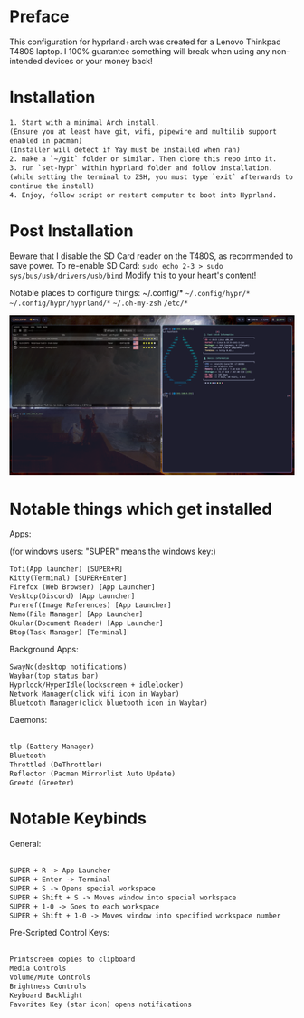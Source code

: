 # Preface

This configuration for hyprland+arch was created for a Lenovo Thinkpad T480S laptop.
I 100% guarantee something will break when using any non-intended devices or your money back!

# Installation

```
1. Start with a minimal Arch install. 
(Ensure you at least have git, wifi, pipewire and multilib support enabled in pacman)
(Installer will detect if Yay must be installed when ran)
2. make a `~/git` folder or similar. Then clone this repo into it.
3. run `set-hypr` within hyprland folder and follow installation.
(while setting the terminal to ZSH, you must type `exit` afterwards to continue the install)
4. Enjoy, follow script or restart computer to boot into Hyprland.
```

# Post Installation

Beware that I disable the SD Card reader on the T480S, as recommended to save power.
To re-enable SD Card: `sudo echo 2-3 > sudo sys/bus/usb/drivers/usb/bind`
Modify this to your heart's content!


Notable places to configure things:
~/.config/*
`~/.config/hypr/*`
`~/.config/hypr/hyprland/*`
`~/.oh-my-zsh`
`/etc/*`

![View of the desktop.](media/desktop.png)

# Notable things which get installed

Apps:

(for windows users: "SUPER" means the windows key:)
```
Tofi(App launcher) [SUPER+R]
Kitty(Terminal) [SUPER+Enter]
Firefox (Web Browser) [App Launcher]
Vesktop(Discord) [App Launcher]
Pureref(Image References) [App Launcher]
Nemo(File Manager) [App Launcher]
Okular(Document Reader) [App Launcher]
Btop(Task Manager) [Terminal]
```

Background Apps:

```
SwayNc(desktop notifications)
Waybar(top status bar)
Hyprlock/HyperIdle(lockscreen + idlelocker)
Network Manager(click wifi icon in Waybar)
Bluetooth Manager(click bluetooth icon in Waybar)
```

Daemons:
```

tlp (Battery Manager)
Bluetooth
Throttled (DeThrottler)
Reflector (Pacman Mirrorlist Auto Update)
Greetd (Greeter)

```

# Notable Keybinds

General:
```

SUPER + R -> App Launcher
SUPER + Enter -> Terminal
SUPER + S -> Opens special workspace
SUPER + Shift + S -> Moves window into special workspace
SUPER + 1-0 -> Goes to each workspace
SUPER + Shift + 1-0 -> Moves window into specified workspace number
```


Pre-Scripted Control Keys:
```

Printscreen copies to clipboard
Media Controls
Volume/Mute Controls
Brightness Controls
Keyboard Backlight
Favorites Key (star icon) opens notifications

```


